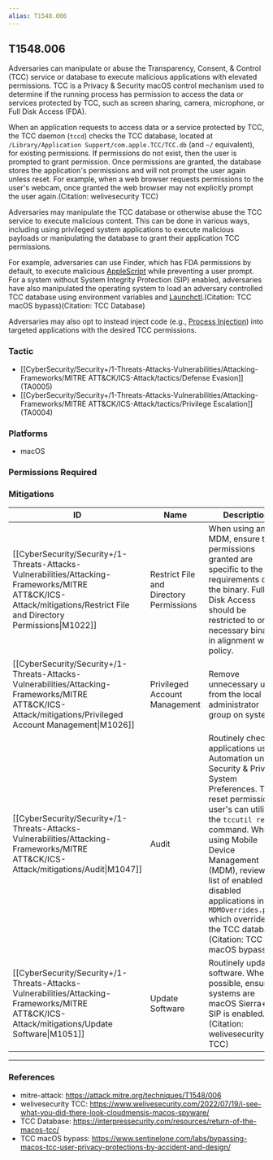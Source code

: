 ```yaml
---
alias: T1548.006
---
```


## T1548.006

Adversaries can manipulate or abuse the Transparency, Consent, & Control (TCC) service or database to execute malicious applications with elevated permissions. TCC is a Privacy & Security macOS control mechanism used to determine if the running process has permission to access the data or services protected by TCC, such as screen sharing, camera, microphone, or Full Disk Access (FDA).

When an application requests to access data or a service protected by TCC, the TCC daemon (`tccd`) checks the TCC database, located at `/Library/Application Support/com.apple.TCC/TCC.db` (and `~/` equivalent), for existing permissions. If permissions do not exist, then the user is prompted to grant permission. Once permissions are granted, the database stores the application's permissions and will not prompt the user again unless reset. For example, when a web browser requests permissions to the user's webcam, once granted the web browser may not explicitly prompt the user again.(Citation: welivesecurity TCC)

Adversaries may manipulate the TCC database or otherwise abuse the TCC service to execute malicious content. This can be done in various ways, including using privileged system applications to execute malicious payloads or manipulating the database to grant their application TCC permissions. 

For example, adversaries can use Finder, which has FDA permissions by default, to execute malicious [AppleScript](https://attack.mitre.org/techniques/T1059/002) while preventing a user prompt. For a system without System Integrity Protection (SIP) enabled, adversaries have also manipulated the operating system to load an adversary controlled TCC database using environment variables and [Launchctl](https://attack.mitre.org/techniques/T1569/001).(Citation: TCC macOS bypass)(Citation: TCC Database)

Adversaries may also opt to instead inject code (e.g., [Process Injection](https://attack.mitre.org/techniques/T1055)) into targeted applications with the desired TCC permissions.



### Tactic
- [[CyberSecurity/Security+/1-Threats-Attacks-Vulnerabilities/Attacking-Frameworks/MITRE ATT&CK/ICS-Attack/tactics/Defense Evasion]] (TA0005)
- [[CyberSecurity/Security+/1-Threats-Attacks-Vulnerabilities/Attacking-Frameworks/MITRE ATT&CK/ICS-Attack/tactics/Privilege Escalation]] (TA0004)

### Platforms
- macOS

### Permissions Required

### Mitigations

| ID | Name | Description |
| --- | --- | --- |
| [[CyberSecurity/Security+/1-Threats-Attacks-Vulnerabilities/Attacking-Frameworks/MITRE ATT&CK/ICS-Attack/mitigations/Restrict File and Directory Permissions\|M1022]] | Restrict File and Directory Permissions | When using an MDM, ensure the permissions granted are specific to the requirements of the binary. Full Disk Access should be restricted to only necessary binaries in alignment with policy.  |
| [[CyberSecurity/Security+/1-Threats-Attacks-Vulnerabilities/Attacking-Frameworks/MITRE ATT&CK/ICS-Attack/mitigations/Privileged Account Management\|M1026]] | Privileged Account Management | Remove unnecessary users from the local administrator group on systems. |
| [[CyberSecurity/Security+/1-Threats-Attacks-Vulnerabilities/Attacking-Frameworks/MITRE ATT&CK/ICS-Attack/mitigations/Audit\|M1047]] | Audit | Routinely check applications using Automation under Security & Privacy System Preferences. To reset permissions, user's can utilize the `tccutil reset` command. When using Mobile Device Management (MDM), review the list of enabled or disabled applications in the `MDMOverrides.plist` which overrides the TCC database.(Citation: TCC macOS bypass) |
| [[CyberSecurity/Security+/1-Threats-Attacks-Vulnerabilities/Attacking-Frameworks/MITRE ATT&CK/ICS-Attack/mitigations/Update Software\|M1051]] | Update Software | Routinely update software. Where possible, ensure systems are macOS Sierra+ and SIP is enabled.(Citation: welivesecurity TCC) |


---
### References

- mitre-attack: https://attack.mitre.org/techniques/T1548/006
- welivesecurity TCC: https://www.welivesecurity.com/2022/07/19/i-see-what-you-did-there-look-cloudmensis-macos-spyware/
- TCC Database: https://interpressecurity.com/resources/return-of-the-macos-tcc/
- TCC macOS bypass: https://www.sentinelone.com/labs/bypassing-macos-tcc-user-privacy-protections-by-accident-and-design/
